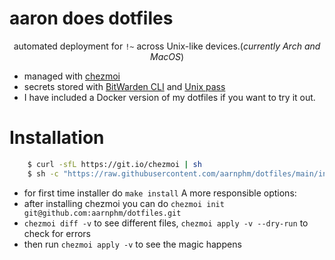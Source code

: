 # aaron does dotfiles

<div align="center"><p>automated deployment for <code>!~</code> across Unix-like devices.(<i>currently Arch and MacOS</i>)</p></div>

- managed with [chezmoi](https://www.chezmoi.io/) 
- secrets stored with [BitWarden CLI](https://bitwarden.com/) and [Unix pass](https://www.passwordstore.org/)
- I have included a Docker version of my dotfiles if you want to try it out.

# Installation

```sh 
    $ curl -sfL https://git.io/chezmoi | sh
    $ sh -c "https://raw.githubusercontent.com/aarnphm/dotfiles/main/install.sh"
```
- for first time installer do `make install`
A more responsible options:
- after installing chezmoi you can do `chezmoi init git@github.com:aarnphm/dotfiles.git`
- `chezmoi diff -v` to see different files, `chezmoi apply -v --dry-run` to check for errors
- then run `chezmoi apply -v` to see the magic happens


